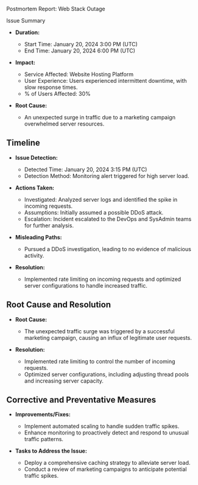 

 Postmortem Report: Web Stack Outage

 Issue Summary

- **Duration:**
  - Start Time: January 20, 2024 3:00 PM (UTC)
  - End Time: January 20, 2024 6:00 PM (UTC)
- **Impact:**
  - Service Affected: Website Hosting Platform
  - User Experience: Users experienced intermittent downtime, with slow response times.
  - % of Users Affected: 30%

- **Root Cause:**
  - An unexpected surge in traffic due to a marketing campaign overwhelmed server resources.

## Timeline

- **Issue Detection:**
  - Detected Time: January 20, 2024 3:15 PM (UTC)
  - Detection Method: Monitoring alert triggered for high server load.

- **Actions Taken:**
  - Investigated: Analyzed server logs and identified the spike in incoming requests.
  - Assumptions: Initially assumed a possible DDoS attack.
  - Escalation: Incident escalated to the DevOps and SysAdmin teams for further analysis.

- **Misleading Paths:**
  - Pursued a DDoS investigation, leading to no evidence of malicious activity.

- **Resolution:**
  - Implemented rate limiting on incoming requests and optimized server configurations to handle increased traffic.

## Root Cause and Resolution

- **Root Cause:**
  - The unexpected traffic surge was triggered by a successful marketing campaign, causing an influx of legitimate user requests.

- **Resolution:**
  - Implemented rate limiting to control the number of incoming requests.
  - Optimized server configurations, including adjusting thread pools and increasing server capacity.

## Corrective and Preventative Measures

- **Improvements/Fixes:**
  - Implement automated scaling to handle sudden traffic spikes.
  - Enhance monitoring to proactively detect and respond to unusual traffic patterns.

- **Tasks to Address the Issue:**
  - Deploy a comprehensive caching strategy to alleviate server load.
  - Conduct a review of marketing campaigns to anticipate potential traffic spikes.


